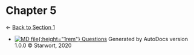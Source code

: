 # Chapter 5

← [Back to Section 1](..)

- [![MD file](https://img.icons8.com/windows/512/4a90e2/regular-document.png){:height="1rem"} Questions](questions.html)
Generated by AutoDocs version 1.0.0 © Starwort, 2020
